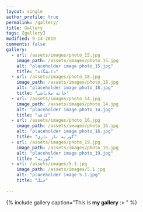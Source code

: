 ```yaml
---
layout: single
author_profile: true
permalink: /gallery/
title: Gallery
tags: [gallery]
modified: 9-14-2019
comments: false
gallery:
  - url: /assets/images/photo_15.jpg
    image_path: /assets/images/photo_15.jpg
    alt: "placeholder image photo_15.jpg"
    title: "دانشگاه"  
  - url: /assets/images/photo_18.jpg
    image_path: /assets/images/photo_18.jpg
    alt: "placeholder image photo_18.jpg"
    title: "خانه ملاباشی"
  - url: /assets/images/photo_14.jpg
    image_path: /assets/images/photo_14.jpg
    alt: "placeholder image photo_14.jpg"
    title: "کافه"  
  - url: /assets/images/photo_16.jpg
    image_path: /assets/images/photo_16.jpg
    alt: "placeholder image photo_16.jpg"
    title: "گوربه ناز نازی"
  - url: /assets/images/photo_19.jpg
    image_path: /assets/images/photo_19.jpg
    alt: "placeholder image photo_19.jpg"
    title: "گوربه"
  - url: /assets/images/5.1.jpg
    image_path: /assets/images/5.1.jpg
    alt: "placeholder image 5.1.jpg"
    title: "جنگ"
  
---
```


{% include gallery caption="This is **my gallery** :> " %}

